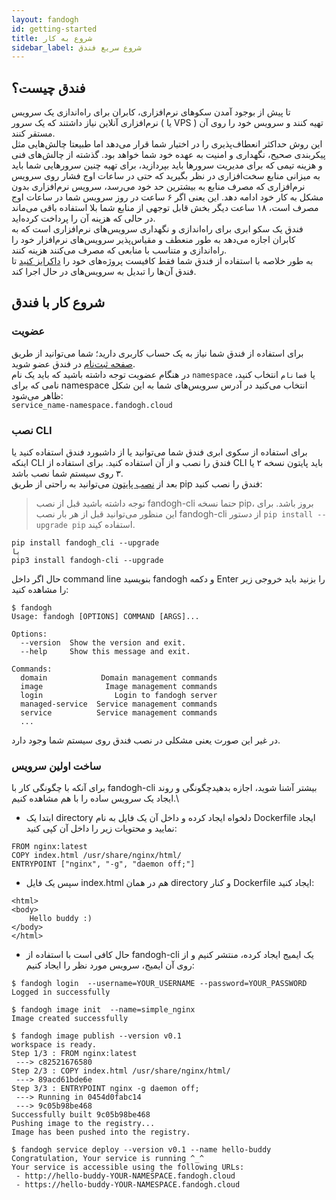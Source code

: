 ```yaml
---
layout: fandogh
id: getting-started
title: شروع به کار
sidebar_label: شروع سریع فندق
---
```



## فندق چیست؟

تا پیش از بوجود آمدن سکو‌های نرم‌افزاری، کابران برای راه‌اندازی یک سرویس نرم‌افزاری آنلاین نیاز داشتند که یک سرور ( یا VPS ) تهیه کنند و سرویس خود را روی آن مستقر کنند.\
این روش حداکثر انعطاف‌پذیری را در اختیار شما قرار می‌دهد اما طبیعتا چالش‌هایی مثل پیکربندی صحیح، نگهداری و امنیت به عهده خود شما خواهد بود. گذشته از چالش‌های فنی و هزینه تیمی که برای مدیریت سرور‌ها باید بپردازید، برای تهیه چنین سرو‌رهایی شما باید به میزانی منابع سخت‌افزاری در نظر بگیرید که حتی در ساعات اوج فشار روی سرویس نرم‌افزاری که مصرف منابع به بیشترین حد خود می‌رسد، سرویس نرم‌افزاری بدون مشکل به کار خود ادامه دهد. این یعنی اگر ۶ ساعت در روز سرویس شما در ساعات اوج مصرف است، ۱۸ ساعت دیگر بخش قابل توجهی از منابع شما بلا استفاده باقی می‌ماند در حالی که هزینه آن را پرداخت کرده‌اید.\
فندق یک سکو ابری برای راه‌اندازی و نگهداری سرویس‌های نرم‌افزاری است که به کابران اجازه می‌دهد به طور منعطف و مقیاس‌پذیر سرویس‌های نرم‌افزار خود را راه‌اندازی و متناسب با منابعی که مصرف می‌کنند هزینه کنند.\
به طور خلاصه با استفاده از فندق شما فقط کافیست پروژه‌های خود را [داکرایز کنید](https://hackernoon.com/how-to-dockerize-any-application-b60ad00e76da) تا فندق آن‌ها را تبدیل به سرویس‌های در حال اجرا کند.

## شروع کار با فندق

### عضویت

برای استفاده از فندق شما نیاز به یک حساب کاربری دارید؛ شما می‌توانید از طریق   [صفحه ثبت‌نام](https://fandogh.cloud/user/register)  در فندق عضو شوید.\
در هنگام عضویت توجه داشته باشید که باید یک نام `namespace` یا `فضانام` انتخاب کنید، نامی که برای namespace انتخاب می‌کنید در آدرس سرویس‌های شما به این شکل ظاهر می‌شود:  ‌‍\
`service_name-namespace.fandogh.cloud`


### نصب CLI

 برای استفاده از سکوی ابری فندق شما می‌توانید یا از داشبورد فندق استفاده کنید یا اینکه CLI فندق را نصب و از آن استفاده کنید. برای استفاده از CLI ‌باید پایتون نسخه ۲ یا ۳ روی سیستم شما نصب باشد.\
بعد از [نصب پایتون](https://www.python.org/downloads/) می‌توانید به راحتی از طریق pip  فندق را نصب کنید:

>توجه داشته باشید قبل از نصب fandogh-cli حتما نسخه pip، بروز باشد. برای این منظور می‌توانید قبل از هر بار نصب fandogh-cli از دستور `pip install --upgrade pip` استفاده کیند.

```
pip install fandogh_cli --upgrade
یا
pip3 install fandogh-cli --upgrade
```

حال اگر داخل command line بنویسید fandogh و دکمه Enter را بزنید باید خروجی زیر را مشاهده کنید:
```
$ fandogh
Usage: fandogh [OPTIONS] COMMAND [ARGS]...

Options:
  --version  Show the version and exit.
  --help     Show this message and exit.

Commands:
  domain            Domain management commands
  image              Image management commands
  login                Login to fandogh server
  managed-service  Service management commands
  service          Service management commands
  ...
```
در غیر این صورت یعنی مشکلی در نصب فندق روی سیستم شما وجود دارد.

### ساخت اولین سرویس
برای آنکه با چگونگی کار با fandogh-cli بیشتر آشنا شوید، اجازه بدهیدچگونگی و روند ایجاد یک سرویس ساده را با هم مشاهده کنیم.\
- ابتدا یک directory دلخواه ایجاد کرده و داخل آن یک فایل به نام Dockerfile ایجاد نمایید و محتویات زیر را داخل آن کپی کنید:
```
FROM nginx:latest
COPY index.html /usr/share/nginx/html/
ENTRYPOINT ["nginx", "-g", "daemon off;"]
```
- سپس یک فایل index.html هم در همان directory و کنار Dockerfile ایجاد کنید:
```
<html>
<body>
	Hello buddy :)
</body>
</html>
```
- حال کافی است با استفاده از fandogh-cli یک ایمیج ایجاد کرده، منتشر کنیم و از روی آن ایمیج، سرویس مورد نظر را ایجاد کنیم:
```
$ fandogh login  --username=YOUR_USERNAME --password=YOUR_PASSWORD
Logged in successfully

$ fandogh image init  --name=simple_nginx
Image created successfully

$ fandogh image publish --version v0.1
workspace is ready.
Step 1/3 : FROM nginx:latest
 ---> c82521676580
Step 2/3 : COPY index.html /usr/share/nginx/html/
 ---> 89acd61bde6e
Step 3/3 : ENTRYPOINT nginx -g daemon off;
 ---> Running in 0454d0fabc14
 ---> 9c05b98be468
Successfully built 9c05b98be468
Pushing image to the registry...
Image has been pushed into the registry.

$ fandogh service deploy --version v0.1 --name hello-buddy
Congratulation, Your service is running ^_^
Your service is accessible using the following URLs:
 - http://hello-buddy-YOUR-NAMESPACE.fandogh.cloud
 - https://hello-buddy-YOUR-NAMESPACE.fandogh.cloud

```
